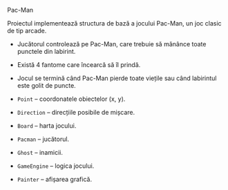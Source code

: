 Pac-Man

Proiectul implementează structura de bază a jocului Pac-Man, un joc clasic de tip arcade.

- Jucătorul controlează pe Pac-Man, care trebuie să mănânce toate punctele din labirint.
- Există 4 fantome care încearcă să îl prindă.
- Jocul se termină când Pac-Man pierde toate viețile sau când labirintul este golit de puncte.

- `Point` – coordonatele obiectelor (x, y).
- `Direction` – direcțiile posibile de mișcare.
- `Board` – harta jocului.
- `Pacman` – jucătorul.
- `Ghost` – inamicii.
- `GameEngine` – logica jocului.
- `Painter` – afișarea grafică.
